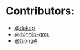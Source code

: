 # Contributors:

- [@dakep](https://github.com/dakep)
- [@jhiggin-gmu](https://github.com/jhiggin-gmu)
- [@tsong4](https://github.com/tsong4)
